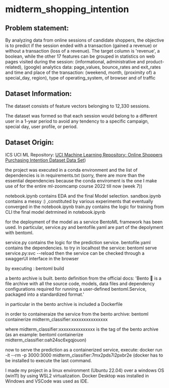 # midterm_shopping_intention

## **Problem statement:**

By analyzing data from online sessions of candidate shoppers, the objective is to predict if the session ended with a transaction (gained a revenue) or without a transaction (loss of a revenue). The target column is 'revenue', a boolean, while the other 17 features can be grouped in statistics on web pages visited during the session: (informational, administrative and product-related), (google) analytics data: page_values, bounce_rates and exit_rates and time and place of the transaction: (weekend, month, (proximity of) a special_day, region), type of operating_system, of browser and of traffic

## **Dataset Information:**

The dataset consists of feature vectors belonging to 12,330 sessions.

The dataset was formed so that each session would belong to a different user in a 1-year period to avoid any tendency to a specific campaign, special day, user profile, or period.

## **Dataset Origin:**

ICS UCI ML Repository: [UCI Machine Learning Repository: Online Shoppers Purchasing Intention Dataset Data Set](https://archive.ics.uci.edu/ml/datasets/Online+Shoppers+Purchasing+Intention+Dataset))

the project was executed in a conda environment and the list of dependencies is in requirements.txt  (sorry, there are more than the essential dependencies because the conda enviroment is the one I make use of for the entire ml-zoomcamp course 2022 till now (week 7))

notebook.ipynb contains EDA and the final Model selection. 
sandbox.ipynb contains a messy :) ,constituted by various experiments that eventually converged in the notebook.ipynb
train.py contains the logic for training from CLI the final model detrmined in notebook.ipynb

for the deployment of the model as a service BentoML framework has been used. In particular, service.py and bentofile.yaml are part of the depolyment with bentoml.

service.py contains the logic for the prediction service. bentofile.yaml contains the dependencies.
to try in localhost the service: bentoml serve service.py:svc --reload
then the service can be checked through a swaggerUI interface in the browser

by executing :
bentoml build

a bento archive is built. bento definition from the official docs: 'Bento 🍱 is a file archive with all the source code, models, data files and dependency configurations required for running a user-defined bentoml.Service, packaged into a standardized format.'

in particular in the bento archive is included a Dockerfile

in order to containeraize the service from the bento archive: 
bentoml containerize midterm_classifier:xxxxxxxxxxxxxxx

where midterm_classifier:xxxxxxxxxxxxxxx is the tag of the bento archive (as an example: bentoml containerize midterm_classifier:oah24sc6xgqjouon)

now to serve the prediction as a containerized service, execute:
docker run -it --rm -p 3000:3000 midterm_classifier:7mx2pds7i2pxbr2e
(docker has to be installed to execute the last command. 

I made my project in a linux environment (Ubuntu 22.04) over a windows OS (win11) by using WSL2 virtualization. Docker Desktop was installed in Windows and VSCode was used as IDE.

